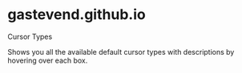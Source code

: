 # gastevend.github.io
Cursor Types

Shows you all the available default cursor types with descriptions by hovering over each box.
